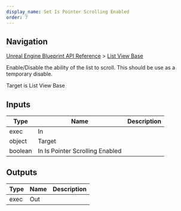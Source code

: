 ```yaml
---
display_name: Set Is Pointer Scrolling Enabled
order: 7
---
```

## Navigation

[Unreal Engine Blueprint API Reference](https://dev.epicgames.com/documentation/en-us/unreal-engine/BlueprintAPI) > [List View Base](https://dev.epicgames.com/documentation/en-us/unreal-engine/BlueprintAPI/ListViewBase)

Enable/Disable the ability of the list to scroll. This should be use as a temporary disable.

Target is List View Base

## Inputs

| Type | Name | Description |
| --- | --- | --- |
| exec | In |  |
| object | Target |  |
| boolean | In Is Pointer Scrolling Enabled |  |

## Outputs

| Type | Name | Description |
| --- | --- | --- |
| exec | Out |  |

